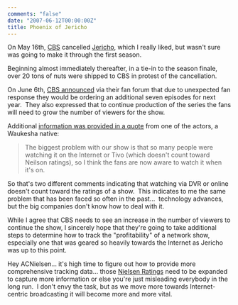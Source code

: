 ```yaml
---
comments: "false"
date: "2007-06-12T00:00:00Z"
title: Phoenix of Jericho
---
```

<p>On May 16th, <a href="http://www.cbs.com/">CBS</a> cancelled <a href="http://www.cbs.com/primetime/jericho">Jericho</a>, which I really liked, but wasn't sure was going to make it through the first season.</p>
<p>Beginning almost immediately thereafter, in a tie-in to the season finale, over 20 tons of nuts were shipped to CBS in protest of the cancellation.</p>
<p>On June 6th, <a href="http://jerichoboard.cbs.com/n/pfx/forum.aspx?tsn=1&amp;nav=messages&amp;webtag=CBSMBJericho&amp;tid=13329">CBS announced</a> via their fan forum that due to unexpected fan response they would be ordering an additional seven episodes for next year.  They also expressed that to continue production of the series the fans will need to grow the number of viewers for the show.</p>
<p>Additional <a href="http://onmilwaukee.com/ent/articles/jerichoreturns.html?11843">information was provided in a quote</a> from one of the actors, a Waukesha native:</p>
<blockquote>The biggest problem with our show is that so many people were watching it on the Internet or Tivo (which doesn't count toward Neilson ratings), so I think the fans are now aware to watch it when it's on.</blockquote>
<p>So that's two different comments indicating that watching via DVR or online doesn't count toward the ratings of a show.  This indicates to me the same problem that has been faced so often in the past...  technology advances, but the big companies don't know how to deal with it.</p>
<p>While I agree that CBS needs to see an increase in the number of viewers to continue the show, I sincerely hope that they're going to take additional steps to determine how to track the "profitability" of a network show, especially one that was geared so heavily towards the Internet as Jericho was up to this point.</p>
<p>Hey ACNielsen... it's high time to figure out how to provide more comprehensive tracking data... those <a href="http://en.wikipedia.org/wiki/Nielsen_Ratings">Nielsen Ratings</a> need to be expanded to capture more information or else you're just misleading everybody in the long run.  I don't envy the task, but as we move more towards Internet-centric broadcasting it will become more and more vital.</p>
